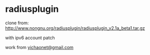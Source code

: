 radiusplugin
============
clone from: http://www.nongnu.org/radiusplugin/radiusplugin_v2.1a_beta1.tar.gz

with ipv6 account patch

work from yichaonet@gmail.com